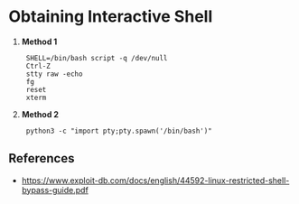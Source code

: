 # Obtaining Interactive Shell

1. **Method 1**

        SHELL=/bin/bash script -q /dev/null
        Ctrl-Z
        stty raw -echo
        fg
        reset
        xterm

2. **Method 2**

        python3 -c "import pty;pty.spawn('/bin/bash')"

## References

* https://www.exploit-db.com/docs/english/44592-linux-restricted-shell-bypass-guide.pdf